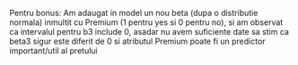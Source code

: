 Pentru bonus:
  Am adaugat in model un nou beta (dupa o distributie normala) inmultit cu Premium (1 pentru yes si 0 pentru no), si am observat ca intervalul pentru b3 include 0, asadar nu avem suficiente date sa stim ca beta3 sigur este diferit de 0 si atributul Premium poate fi un predictor important/util al pretului 
